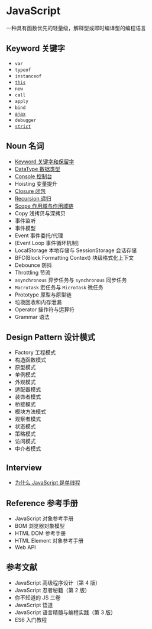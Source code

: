 # JavaScript

一种具有函数优先的轻量级，解释型或即时编译型的编程语言

## Keyword 关键字

- `var`
- `typeof`
- `instanceof`
- [`this`](./Keyword/this.md)
- `new`
- `call`
- `apply`
- `bind`
- [`ajax`](./Keyword/ajax.md)
- `debugger`
- [`strict`](./Keyword/strict.md)

## Noun 名词

- [Keyword 关键字和保留字](./Noun/Keyword.md)
- [DataType 数据类型](./Noun/DataType.md)
- [Console 控制台](./Noun/Console.md)
- Hoisting 变量提升
- [Closure 闭包](./Noun/Closure.md)
- [Recursion 递归](./Noun/Recursion.md)
- [Scope 作用域与作用域链](./Noun/Scope.md)
- Copy 浅拷贝与深拷贝
- 事件监听
- 事件模型
- Event 事件委托/代理
- [Event Loop 事件循环机制]
- LocalStorage 本地存储与 SessionStorage 会话存储
- BFC(Block Formatting Context) 块级格式化上下文
- Debounce 防抖
- Throttling 节流
- `asynchronous` 异步任务与 `synchronous` 同步任务
- `MacroTask` 宏任务与 `MicroTask` 微任务
- Prototype 原型与原型链
- 垃圾回收和内存泄漏
- Operator 操作符与运算符
- Grammar 语法

## Design Pattern 设计模式

- Factory 工程模式
- 构造函数模式
- 原型模式
- 单例模式
- 外观模式
- 适配器模式
- 装饰者模式
- 桥接模式
- 模块方法模式
- 观察者模式
- 状态模式
- 策略模式
- 访问模式
- 中介者模式

## Interview

- [为什么 JavaScript 是单线程](./Interview/%E4%B8%BA%E4%BB%80%E4%B9%88_JavaScript_%E6%98%AF%E5%8D%95%E7%BA%BF%E7%A8%8B.md)

## Reference 参考手册

- JavaScript 对象参考手册
- BOM 浏览器对象模型
- HTML DOM 参考手册
- HTML Element 对象参考手册
- Web API

## 参考文献

- JavaScript 高级程序设计（第 4 版）
- JavaScript 忍者秘籍（第 2 版）
- 你不知道的 JS 三卷
- JavaScript 悟道
- JavaScript 语言精髓与编程实践（第 3 版）
- ES6 入门教程

